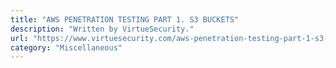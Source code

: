 ```yaml
---
title: "AWS PENETRATION TESTING PART 1. S3 BUCKETS"
description: "Written by VirtueSecurity."
url: "https://www.virtuesecurity.com/aws-penetration-testing-part-1-s3-buckets/"
category: "Miscellaneous"
---
```

